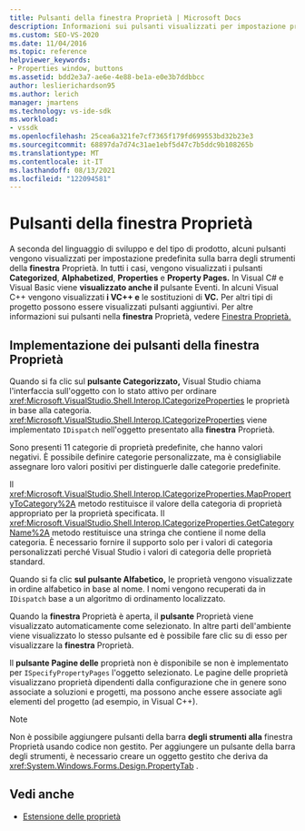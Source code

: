 ```yaml
---
title: Pulsanti della finestra Proprietà | Microsoft Docs
description: Informazioni sui pulsanti visualizzati per impostazione predefinita sulla barra degli strumenti per Finestra Proprietà e sull'implementazione dei pulsanti.
ms.custom: SEO-VS-2020
ms.date: 11/04/2016
ms.topic: reference
helpviewer_keywords:
- Properties window, buttons
ms.assetid: bdd2e3a7-ae6e-4e88-be1a-e0e3b7ddbbcc
author: leslierichardson95
ms.author: lerich
manager: jmartens
ms.technology: vs-ide-sdk
ms.workload:
- vssdk
ms.openlocfilehash: 25cea6a321fe7cf7365f179fd699553bd32b23e3
ms.sourcegitcommit: 68897da7d74c31ae1ebf5d47c7b5ddc9b108265b
ms.translationtype: MT
ms.contentlocale: it-IT
ms.lasthandoff: 08/13/2021
ms.locfileid: "122094581"
---
```

# <a name="properties-window-buttons"></a>Pulsanti della finestra Proprietà
A seconda del linguaggio di sviluppo e del tipo di prodotto, alcuni pulsanti vengono visualizzati per impostazione predefinita sulla barra degli strumenti della **finestra** Proprietà. In tutti i casi, vengono visualizzati i pulsanti **Categorized**, **Alphabetized**, **Properties** e **Property Pages.** In Visual C# e Visual Basic viene **visualizzato anche il** pulsante Eventi. In alcuni Visual C++ vengono visualizzati **i VC++ e** le sostituzioni di **VC.** Per altri tipi di progetto possono essere visualizzati pulsanti aggiuntivi. Per altre informazioni sui pulsanti nella **finestra** Proprietà, vedere [Finestra Proprietà.](../../ide/reference/properties-window.md)

## <a name="implementation-of-properties-window-buttons"></a>Implementazione dei pulsanti della finestra Proprietà
 Quando si fa clic sul **pulsante Categorizzato,** Visual Studio chiama l'interfaccia sull'oggetto con lo stato attivo per ordinare <xref:Microsoft.VisualStudio.Shell.Interop.ICategorizeProperties> le proprietà in base alla categoria. <xref:Microsoft.VisualStudio.Shell.Interop.ICategorizeProperties> viene implementato `IDispatch` nell'oggetto presentato alla **finestra** Proprietà.

 Sono presenti 11 categorie di proprietà predefinite, che hanno valori negativi. È possibile definire categorie personalizzate, ma è consigliabile assegnare loro valori positivi per distinguerle dalle categorie predefinite.

 Il <xref:Microsoft.VisualStudio.Shell.Interop.ICategorizeProperties.MapPropertyToCategory%2A> metodo restituisce il valore della categoria di proprietà appropriato per la proprietà specificata. Il <xref:Microsoft.VisualStudio.Shell.Interop.ICategorizeProperties.GetCategoryName%2A> metodo restituisce una stringa che contiene il nome della categoria. È necessario fornire il supporto solo per i valori di categoria personalizzati perché Visual Studio i valori di categoria delle proprietà standard.

 Quando si fa clic **sul pulsante Alfabetico,** le proprietà vengono visualizzate in ordine alfabetico in base al nome. I nomi vengono recuperati da in `IDispatch` base a un algoritmo di ordinamento localizzato.

 Quando la **finestra** Proprietà è aperta, il **pulsante** Proprietà viene visualizzato automaticamente come selezionato. In altre parti dell'ambiente viene visualizzato lo stesso pulsante ed è possibile fare clic su di esso per visualizzare la **finestra** Proprietà.

 Il **pulsante Pagine delle** proprietà non è disponibile se non è implementato per `ISpecifyPropertyPages` l'oggetto selezionato. Le pagine delle proprietà visualizzano proprietà dipendenti dalla configurazione che in genere sono associate a soluzioni e progetti, ma possono anche essere associate agli elementi del progetto (ad esempio, in Visual C++).

> [!NOTE]
> Non è possibile aggiungere pulsanti della barra **degli strumenti alla** finestra Proprietà usando codice non gestito. Per aggiungere un pulsante della barra degli strumenti, è necessario creare un oggetto gestito che deriva da <xref:System.Windows.Forms.Design.PropertyTab> .

## <a name="see-also"></a>Vedi anche
- [Estensione delle proprietà](../../extensibility/internals/extending-properties.md)
